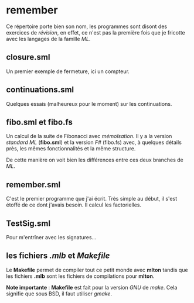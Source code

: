remember
========

Ce répertoire porte bien son nom, les programmes sont disont des exercices de _révision_, en effet, ce n'est pas la première fois que je fricotte avec les langages de la famille _ML_.

closure.sml
-----------

Un premier exemple de fermeture, ici un compteur.

continuations.sml
-----------------

Quelques essais (malheureux pour le moment) sur les continuations.

fibo.sml et fibo.fs
-------------------

Un calcul de la suite de Fibonacci avec _mémoïsation_. Il y a la version _standard ML_ (__fibo.sml__) et la version _F#_ (fibo.fs) avec, à quelques détails près, les mêmes fonctionnalités et la même structure.

De cette manière on voit bien les différences entre ces deux branches de _ML_.

remember.sml
------------

C'est le premier programme que j'ai écrit. Très simple au début, il s'est étoffé de ce dont j'avais besoin. Il calcul les factorielles.

TestSig.sml
-----------

Pour m'entrîner avec les signatures...

les fichiers _.mlb_ et _Makefile_
---------------------------------

Le __Makefile__ permet de compiler tout ce petit monde avec __mlton__ tandis que les fichiers __.mlb__ sont les fichiers de compilations pour __mlton__.

__Note importante__ : __Makefile__ est fait pour la version _GNU_ de _make_. Cela signifie que sous BSD, il faut utiliser _gmake_.

